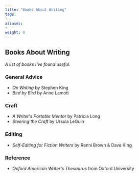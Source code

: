 ```yaml
---
title: "Books About Writing"
tags:
-
aliases:
-
weight: 0
---
```


## Books About Writing 
*A list of books I've found useful.*

### General Advice 
- *On Writing* by Stephen King
- *Bird by Bird* by Anne Lamott

### Craft
- *A Writer's Portable Mentor* by Patricia Long
- *Steering the Craft* by Ursula LeGuin

### Editing
* *Self-Editing for Fiction Writers* by Renni Brown & Dave King

### Reference
- *Oxford American Writer's Thesaurus* from Oxford University


